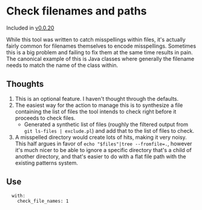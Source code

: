 # Check filenames and paths

Included in [v0.0.20](https://github.com/check-spelling/check-spelling/releases/tag/v0.0.20)

While this tool was written to catch misspellings within files, it's actually fairly common for filenames themselves to encode misspellings. Sometimes this is a big problem and failing to fix them at the same time results in pain. The canonical example of this is Java classes where generally the filename needs to match the name of the class within.

## Thoughts
1. This is an optional feature. I haven't thought through the defaults.
1. The easiest way for the action to manage this is to synthesize a file containing the list of files the tool intends to check right before it proceeds to check files.
   - Generated a synthetic list of files (roughly the filtered output from `git ls-files | exclude.pl`) and add that to the list of files to check.
1. A misspelled directory would create lots of hits, making it very noisy. This half argues in favor of `echo "$files"|tree --fromfile=.`, however it's much nicer to be able to ignore a specific directory that's a child of another directory, and that's easier to do with a flat file path with the existing patterns system.

## Use

```
  with:
    check_file_names: 1
```
